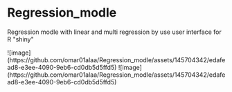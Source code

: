 # Regression_modle
Regression modle with linear and multi regression by use user interface for R "shiny"
<div>
![image](https://github.com/omar01alaa/Regression_modle/assets/145704342/edafead8-e3ee-4090-9eb6-cd0db5d5ffd5)
![image](https://github.com/omar01alaa/Regression_modle/assets/145704342/edafead8-e3ee-4090-9eb6-cd0db5d5ffd5)
</div>
